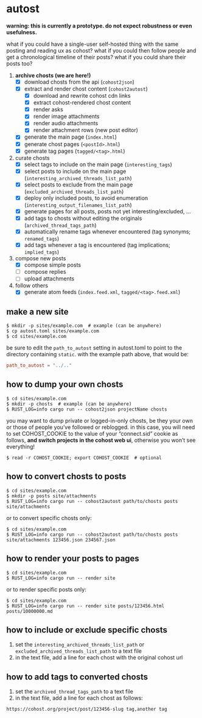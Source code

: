 autost
======

**warning: this is currently a prototype. do not expect robustness or even usefulness.**

what if you could have a single-user self-hosted thing with the same posting and reading ux as cohost? what if you could then follow people and get a chronological timeline of their posts? what if you could share their posts too?

1. **archive chosts (we are here!)**
    - [x] download chosts from the api (`cohost2json`)
    - [x] extract and render chost content (`cohost2autost`)
        - [x] download and rewrite cohost cdn links
        - [x] extract cohost-rendered chost content
        - [x] render asks
        - [x] render image attachments
        - [x] render audio attachments
        - [x] render attachment rows (new post editor)
    - [x] generate the main page (`index.html`)
    - [x] generate chost pages (`<postId>.html`)
    - [x] generate tag pages (`tagged/<tag>.html`)
2. curate chosts
    - [x] select tags to include on the main page (`interesting_tags`)
    - [x] select posts to include on the main page (`interesting_archived_threads_list_path`)
    - [x] select posts to exclude from the main page (`excluded_archived_threads_list_path`)
    - [x] deploy only included posts, to avoid enumeration (`interesting_output_filenames_list_path`)
    - [x] generate pages for all posts, posts not yet interesting/excluded, …
    - [x] add tags to chosts without editing the originals (`archived_thread_tags_path`)
    - [x] automatically rename tags whenever encountered (tag synonyms; `renamed_tags`)
    - [x] add tags whenever a tag is encountered (tag implications; `implied_tags`)
3. compose new posts
    - [x] compose simple posts
    - [ ] compose replies
    - [ ] upload attachments
4. follow others
    - [x] generate atom feeds (`index.feed.xml`, `tagged/<tag>.feed.xml`)

## make a new site

```
$ mkdir -p sites/example.com  # example (can be anywhere)
$ cp autost.toml sites/example.com
$ cd sites/example.com
```

be sure to edit the `path_to_autost` setting in autost.toml to point to the directory containing `static`. with the example path above, that would be:

```toml
path_to_autost = "../.."
```

## how to dump your own chosts

```
$ cd sites/example.com
$ mkdir -p chosts  # example (can be anywhere)
$ RUST_LOG=info cargo run -- cohost2json projectName chosts
```

you may want to dump private or logged-in-only chosts, be they your own or those of people you’ve followed or reblogged. in this case, you will need to set COHOST_COOKIE to the value of your “connect.sid” cookie as follows, **and switch projects in the cohost web ui**, otherwise you won’t see everything!

```
$ read -r COHOST_COOKIE; export COHOST_COOKIE  # optional
```

## how to convert chosts to posts

```
$ cd sites/example.com
$ mkdir -p posts site/attachments
$ RUST_LOG=info cargo run -- cohost2autost path/to/chosts posts site/attachments
```

or to convert specific chosts only:

```
$ cd sites/example.com
$ RUST_LOG=info cargo run -- cohost2autost path/to/chosts posts site/attachments 123456.json 234567.json
```

## how to render your posts to pages

```
$ cd sites/example.com
$ RUST_LOG=info cargo run -- render site
```

or to render specific posts only:

```
$ cd sites/example.com
$ RUST_LOG=info cargo run -- render site posts/123456.html posts/10000000.md
```

## how to include or exclude specific chosts

1. set the `interesting_archived_threads_list_path` or `excluded_archived_threads_list_path` to a text file
2. in the text file, add a line for each chost with the original cohost url

## how to add tags to converted chosts

1. set the `archived_thread_tags_path` to a text file
2. in the text file, add a line for each chost as follows:

```
https://cohost.org/project/post/123456-slug tag,another tag
```
